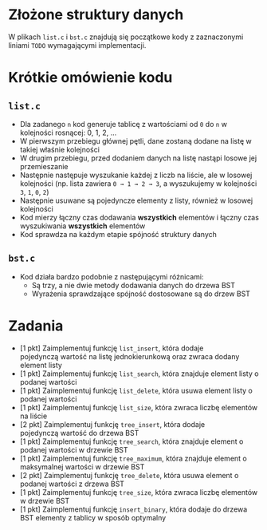 # Złożone struktury danych

W plikach `list.c` i `bst.c` znajdują się początkowe kody z zaznaczonymi
liniami `TODO` wymagającymi implementacji.

# Krótkie omówienie kodu

## `list.c`

- Dla zadanego `n` kod generuje tablicę z wartościami od `0` do `n` w kolejności rosnącej: 0, 1, 2, ...
- W pierwszym przebiegu głównej pętli, dane zostaną dodane na listę w takiej właśnie kolejności
- W drugim przebiegu, przed dodaniem danych na listę nastąpi losowe jej przemieszanie
- Następnie następuje wyszukanie każdej z liczb na liście, ale w losowej kolejności (np. lista zawiera `0 → 1 → 2 → 3`, a wyszukujemy w kolejności `3`, `1`, `0`, `2`)
- Następnie usuwane są pojedyncze elementy z listy, również w losowej kolejności
- Kod mierzy łączny czas dodawania __wszystkich__ elementów i łączny czas wyszukiwania __wszystkich__ elementów
- Kod sprawdza na każdym etapie spójność struktury danych 

## `bst.c`

- Kod działa bardzo podobnie z następującymi różnicami:
  - Są trzy, a nie dwie metody dodawania danych do drzewa BST
  - Wyrażenia sprawdzające spójność dostosowane są do drzew BST

# Zadania

- [1 pkt] Zaimplementuj funkcję `list_insert`, która dodaje pojedynczą wartość na listę jednokierunkową oraz zwraca dodany element listy
- [1 pkt] Zaimplementuj funkcję `list_search`, która znajduje element listy o podanej wartości
- [1 pkt] Zaimplementuj funkcję `list_delete`, która usuwa element listy o podanej wartości
- [1 pkt] Zaimplementuj funkcję `list_size`, która zwraca liczbę elementów na liście
- [2 pkt] Zaimplementuj funkcję `tree_insert`, która dodaje pojedynczą wartość do drzewa BST
- [1 pkt] Zaimplementuj funkcję `tree_search`, która znajduje element o podanej wartości w drzewie BST
- [1 pkt] Zaimplementuj funkcję `tree_maximum`, która znajduje element o maksymalnej wartości w drzewie BST
- [2 pkt] Zaimplementuj funkcję `tree_delete`, która usuwa element o podanej wartości z drzewa BST
- [1 pkt] Zaimplementuj funkcję `tree_size`, która zwraca liczbę elementów w drzewie BST
- [1 pkt] Zaimplementuj funkcję `insert_binary`, która dodaje do drzewa BST elementy z tablicy w sposób optymalny

